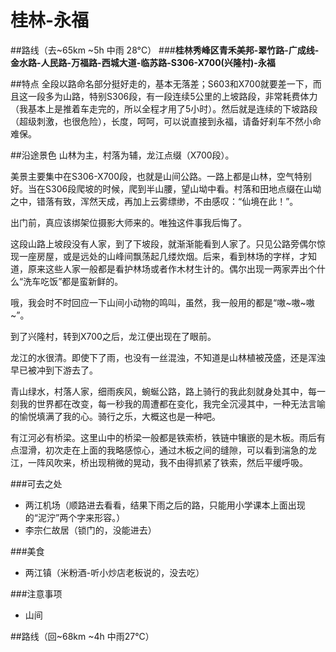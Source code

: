# 桂林-永福

##路线（去~65km ~5h 中雨 28°C）
###**桂林秀峰区青禾美邦-翠竹路-广成线-金水路-人民路-万福路-西城大道-临苏路-S306-X700(兴隆村)-永福**

##特点
全段以路命名部分挺好走的，基本无落差；S603和X700就要差一下，而且这一段多为山路，特别S306段，有一段连续5公里的上坡路段，非常耗费体力（我基本上是推着车走完的，所以全程才用了5小时）。然后就是连续的下坡路段（超级刺激，也很危险），长度，呵呵，可以说直接到永福，请备好刹车不然小命难保。

##沿途景色
山林为主，村落为辅，龙江点缀（X700段）。

美景主要集中在S306-X700段，也就是山间公路。一路上都是山林，空气特别好。当在S306段爬坡的时候，爬到半山腰，望山坳中看。村落和田地点缀在山坳之中，错落有致，浑然天成，再加上云雾缥缈，不由感叹：“仙境在此！”。

出门前，真应该绑架位摄影大师来的。唯独这件事我后悔了。

这段山路上坡段没有人家，到了下坡段，就渐渐能看到人家了。只见公路旁偶尔惊现一座房屋，或是远处的山峰间飘荡起几缕炊烟。后来，看到林场的字样，才知道，原来这些人家一般都是看护林场或者作木材生计的。偶尔出现一两家弄出个什么“洗车吃饭”都是蛮新鲜的。

哦，我会时不时回应一下山间小动物的鸣叫，虽然，我一般用的都是“嗷~嗷~嗷~”。

到了兴隆村，转到X700之后，龙江便出现在了眼前。

龙江的水很清。即使下了雨，也没有一丝混浊，不知道是山林植被茂盛，还是浑浊早已被冲到下游去了。

青山绿水，村落人家，细雨疾风，蜿蜒公路，路上骑行的我此刻就身处其中，每一刻我的世界都在改变，每一秒我的周遭都在变化，我完全沉浸其中，一种无法言喻的愉悦填满了我的心。骑行之乐，大概这也是一种吧。

有江河必有桥梁。这里山中的桥梁一般都是铁索桥，铁链中镶嵌的是木板。雨后有点湿滑，初次走在上面的我略感惊心，通过木板之间的缝隙，可以看到湍急的龙江，一阵风吹来，桥出现稍微的晃动，我不由得抓紧了铁索，然后平缓呼吸。

###可去之处
* 两江机场（顺路进去看看，结果下雨之后的路，只能用小学课本上面出现的“泥泞”两个字来形容。）
* 李宗仁故居（锁门的，没能进去）

###美食
* 两江镇（米粉酒-听小炒店老板说的，没去吃）

###注意事项
* 山间

##路线（回~68km ~4h 中雨27°C）








